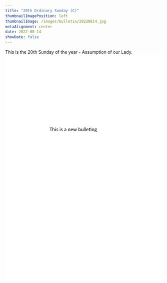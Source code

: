 ```yaml
---
title: "20th Ordinary Sunday (C)"
thumbnailImagePosition: left
thumbnailImage: /images/bulletin/20220814.jpg
metaAlignment: center
date: 2022-08-14
showDate: false
---
```


This is the 20th Sunday of the year - Assumption of our Lady.
![](/images/bulletin/20220814.jpg)
